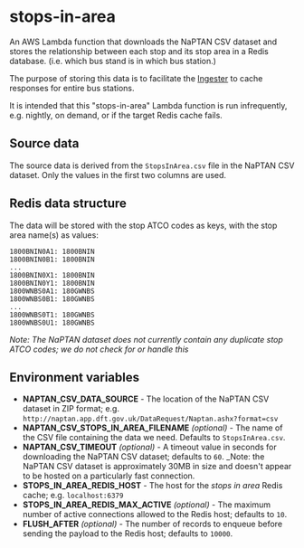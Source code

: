 # stops-in-area

An AWS Lambda function that downloads the NaPTAN CSV dataset and stores the 
relationship between each stop and its stop area in a Redis database. (i.e.
which bus stand is in which bus station.)

The purpose of storing this data is to facilitate the 
[Ingester](../ingester/README.md) to cache responses for entire bus stations.

It is intended that this "stops-in-area" Lambda function is run infrequently,
e.g. nightly, on demand, or if the target Redis cache fails.

## Source data

The source data is derived from the `StopsInArea.csv` file in the NaPTAN CSV
dataset. Only the values in the first two columns are used.

## Redis data structure

The data will be stored with the stop ATCO codes as keys, with the stop area
name(s) as values:

```
1800BNIN0A1: 1800BNIN
1800BNIN0B1: 1800BNIN
...
1800BNIN0X1: 1800BNIN
1800BNIN0Y1: 1800BNIN
1800WNBS0A1: 180GWNBS
1800WNBS0B1: 180GWNBS
...
1800WNBS0T1: 180GWNBS
1800WNBS0U1: 180GWNBS
```

_Note: The NaPTAN dataset does not currently contain any duplicate stop ATCO 
codes; we do not check for or handle this_

## Environment variables

* **NAPTAN_CSV_DATA_SOURCE** - The location of the NaPTAN CSV dataset in 
  ZIP format; e.g. `http://naptan.app.dft.gov.uk/DataRequest/Naptan.ashx?format=csv`
* **NAPTAN_CSV_STOPS_IN_AREA_FILENAME** _(optional)_ - The name of the CSV file
  containing the data we need. Defaults to `StopsInArea.csv`.
* **NAPTAN_CSV_TIMEOUT** _(optional)_ - A timeout value in seconds for downloading the
  NaPTAN CSV dataset; defaults to `60`. _Note: the NaPTAN CSV dataset is
  approximately 30MB in size and doesn't appear to be hosted on a particularly
  fast connection.
* **STOPS_IN_AREA_REDIS_HOST** - The host for the _stops in area_ Redis cache; 
  e.g. `localhost:6379`
* **STOPS_IN_AREA_REDIS_MAX_ACTIVE** _(optional)_ - The maximum number of active
  connections allowed to the Redis host; defaults to `10`.
* **FLUSH_AFTER** _(optional)_ - The number of records to enqueue before sending
  the payload to the Redis host; defaults to `10000`.
